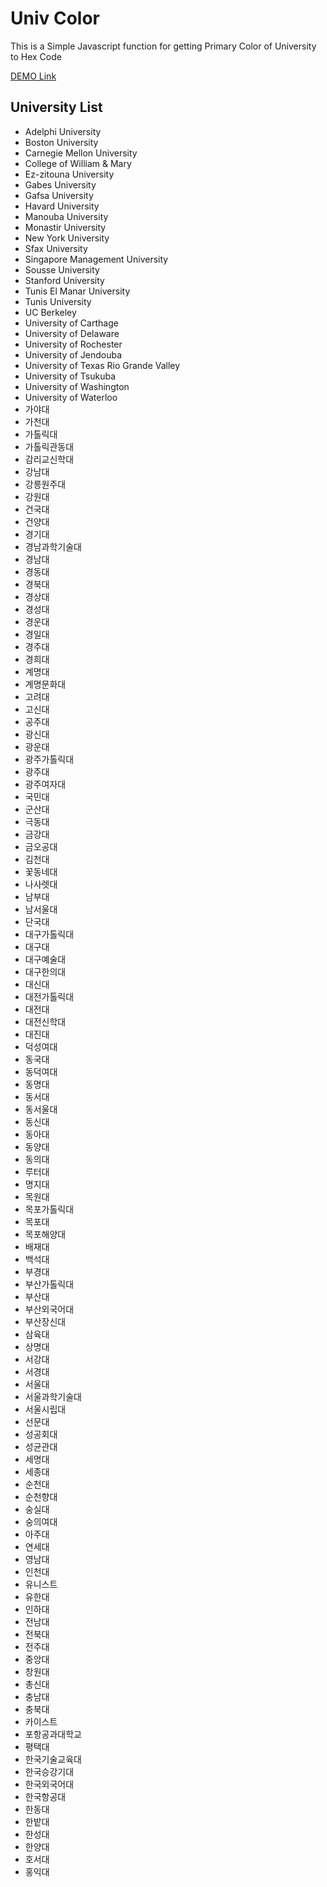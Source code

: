 ﻿# Univ Color
This is a Simple Javascript function for getting Primary Color of University to Hex Code

[DEMO Link](https://nayunhwan.github.io/UnivColor/)

## University List
* Adelphi University
* Boston University
* Carnegie Mellon University
* College of William & Mary
* Ez-zitouna University
* Gabes University
* Gafsa University
* Havard University
* Manouba University
* Monastir University
* New York University
* Sfax University
* Singapore Management University
* Sousse University
* Stanford University
* Tunis El Manar University
* Tunis University
* UC Berkeley
* University of Carthage
* University of Delaware
* University of Rochester
* University of Jendouba
* University of Texas Rio Grande Valley
* University of Tsukuba
* University of Washington
* University of Waterloo
* 가야대
* 가천대
* 가톨릭대
* 가톨릭관동대
* 감리교신학대
* 강남대
* 강릉원주대
* 강원대
* 건국대
* 건양대
* 경기대
* 경남과학기술대
* 경남대
* 경동대
* 경북대
* 경상대
* 경성대
* 경운대
* 경일대
* 경주대
* 경희대
* 계명대
* 계명문화대
* 고려대
* 고신대
* 공주대
* 광신대
* 광운대
* 광주가톨릭대
* 광주대
* 광주여자대
* 국민대
* 군산대
* 극동대
* 금강대
* 금오공대
* 김천대
* 꽃동네대
* 나사렛대
* 남부대
* 남서울대
* 단국대
* 대구가톨릭대
* 대구대
* 대구예술대
* 대구한의대
* 대신대
* 대전가톨릭대
* 대전대
* 대전신학대
* 대진대
* 덕성여대
* 동국대
* 동덕여대
* 동명대
* 동서대
* 동서울대
* 동신대
* 동아대
* 동양대
* 동의대
* 루터대
* 명지대
* 목원대
* 목포가톨릭대
* 목포대
* 목포해양대
* 배재대
* 백석대
* 부경대
* 부산가톨릭대
* 부산대
* 부산외국어대
* 부산장신대
* 삼육대
* 상명대
* 서강대
* 서경대
* 서울대
* 서울과학기술대
* 서울시립대
* 선문대
* 성공회대
* 성균관대
* 세명대
* 세종대
* 순천대
* 순천향대
* 숭실대
* 숭의여대
* 아주대
* 연세대
* 영남대
* 인천대
* 유니스트
* 유한대
* 인하대
* 전남대
* 전북대
* 전주대
* 중앙대
* 창원대
* 총신대
* 충남대
* 충북대
* 카이스트
* 포항공과대학교
* 평택대
* 한국기술교육대
* 한국승강기대
* 한국외국어대
* 한국항공대
* 한동대
* 한밭대
* 한성대
* 한양대
* 호서대
* 홍익대
